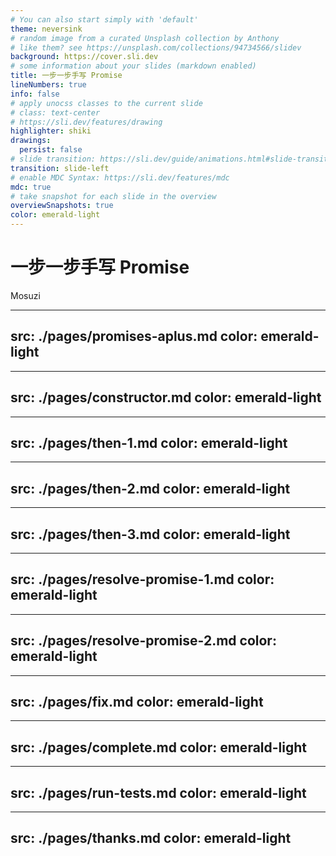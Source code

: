 ```yaml
---
# You can also start simply with 'default'
theme: neversink
# random image from a curated Unsplash collection by Anthony
# like them? see https://unsplash.com/collections/94734566/slidev
background: https://cover.sli.dev
# some information about your slides (markdown enabled)
title: 一步一步手写 Promise
lineNumbers: true
info: false
# apply unocss classes to the current slide
# class: text-center
# https://sli.dev/features/drawing
highlighter: shiki
drawings:
  persist: false
# slide transition: https://sli.dev/guide/animations.html#slide-transitions
transition: slide-left
# enable MDC Syntax: https://sli.dev/features/mdc
mdc: true
# take snapshot for each slide in the overview
overviewSnapshots: true
color: emerald-light
---
```


# 一步一步手写 Promise

Mosuzi

<div class="abs-bl m-6 flex gap-2">
  <a href="https://github.com/mosuzi/promise-slidev" target="_blank" alt="GitHub" title="Open in GitHub"
    class="text-xl slidev-icon-btn opacity-50 !border-none !hover:text-white">
    <carbon-logo-github />
  </a>
</div>

---
src: ./pages/promises-aplus.md
color: emerald-light
---
---
src: ./pages/constructor.md
color: emerald-light
---
---
src: ./pages/then-1.md
color: emerald-light
---
---
src: ./pages/then-2.md
color: emerald-light
---
---
src: ./pages/then-3.md
color: emerald-light
---
---
src: ./pages/resolve-promise-1.md
color: emerald-light
---
---
src: ./pages/resolve-promise-2.md
color: emerald-light
---
---
src: ./pages/fix.md
color: emerald-light
---
---
src: ./pages/complete.md
color: emerald-light
---
---
src: ./pages/run-tests.md
color: emerald-light
---
---
src: ./pages/thanks.md
color: emerald-light
---
